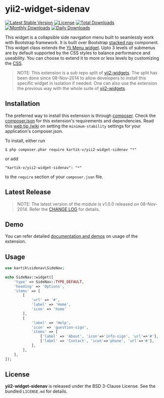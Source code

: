 yii2-widget-sidenav
===================

[![Latest Stable Version](https://poser.pugx.org/kartik-v/yii2-widget-sidenav/v/stable.svg)](https://packagist.org/packages/kartik-v/yii2-widget-sidenav)
[![License](https://poser.pugx.org/kartik-v/yii2-widget-sidenav/license.svg)](https://packagist.org/packages/kartik-v/yii2-widget-sidenav)
[![Total Downloads](https://poser.pugx.org/kartik-v/yii2-widget-sidenav/downloads.svg)](https://packagist.org/packages/kartik-v/yii2-widget-sidenav)
[![Monthly Downloads](https://poser.pugx.org/kartik-v/yii2-widget-sidenav/d/monthly.png)](https://packagist.org/packages/kartik-v/yii2-widget-sidenav)
[![Daily Downloads](https://poser.pugx.org/kartik-v/yii2-widget-sidenav/d/daily.png)](https://packagist.org/packages/kartik-v/yii2-widget-sidenav)

This widget is a collapsible side navigation menu built to seamlessly work with Bootstrap framework. It is built over Bootstrap [stacked nav](http://getbootstrap.com/components/#nav-pills) component. This widget class extends the [Yii Menu widget](https://github.com/yiisoft/yii2/blob/master/framework/widgets/Menu.php). Upto 3 levels of submenus are by default supported by the CSS styles to balance performance and useability. You can choose to extend it to more or less levels by customizing the [CSS](https://github.com/kartik-v/yii2-widgets/blob/master/assets/css/sidenav.css). 

> NOTE: This extension is a sub repo split of [yii2-widgets](https://github.com/kartik-v/yii2-widgets). The split has been done since 08-Nov-2014 to allow developers to install this specific widget in isolation if needed. One can also use the extension the previous way with the whole suite of [yii2-widgets](http://demos.krajee.com/widgets).

## Installation

The preferred way to install this extension is through [composer](http://getcomposer.org/download/). Check the [composer.json](https://github.com/kartik-v/yii2-widget-sidenav/blob/master/composer.json) for this extension's requirements and dependencies. Read this [web tip /wiki](http://webtips.krajee.com/setting-composer-minimum-stability-application/) on setting the `minimum-stability` settings for your application's composer.json.

To install, either run

```
$ php composer.phar require kartik-v/yii2-widget-sidenav "*"
```

or add

```
"kartik-v/yii2-widget-sidenav": "*"
```

to the ```require``` section of your `composer.json` file.

## Latest Release

> NOTE: The latest version of the module is v1.0.0 released on 08-Nov-2014. Refer the [CHANGE LOG](https://github.com/kartik-v/yii2-widget-sidenav/blob/master/CHANGE.md) for details.

## Demo

You can refer detailed [documentation and demos](http://demos.krajee.com/widget-details/sidenav) on usage of the extension.

## Usage

```php
use kartik\sidenav\SideNav;
     
echo SideNav::widget([
	'type' => SideNav::TYPE_DEFAULT,
	'heading' => 'Options',
	'items' => [
		[
			'url' => '#',
			'label' => 'Home',
			'icon' => 'home'
		],
		[
			'label' => 'Help',
			'icon' => 'question-sign',
			'items' => [
				['label' => 'About', 'icon'=>'info-sign', 'url'=>'#'],
				['label' => 'Contact', 'icon'=>'phone', 'url'=>'#'],
			],
		],
	],
]);
```

## License

**yii2-widget-sidenav** is released under the BSD 3-Clause License. See the bundled `LICENSE.md` for details.